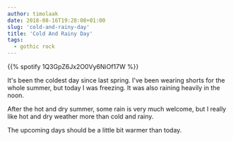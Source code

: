 ```yaml
---
author: timolaak
date: 2018-08-16T19:28:08+01:00
slug: 'cold-and-rainy-day'
title: 'Cold And Rainy Day'
tags:
  - gothic rock
---
```


{{% spotify 1Q3GpZ6Jx2O0Vy6NiOf17W %}}

It's been the coldest day since last spring. I've been wearing shorts for the
whole summer, but today I was freezing. It was also raining heavily in the noon.

After the hot and dry summer, some rain is very much welcome, but I really
like hot and dry weather more than cold and rainy.

The upcoming days should be a little bit warmer than today.
